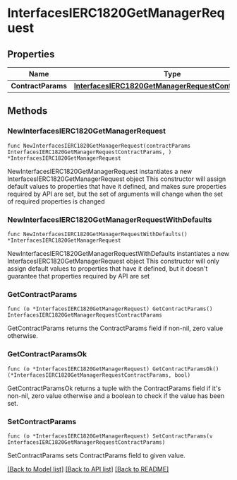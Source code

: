 # InterfacesIERC1820GetManagerRequest

## Properties

Name | Type | Description | Notes
------------ | ------------- | ------------- | -------------
**ContractParams** | [**InterfacesIERC1820GetManagerRequestContractParams**](InterfacesIERC1820GetManagerRequestContractParams.md) |  | 

## Methods

### NewInterfacesIERC1820GetManagerRequest

`func NewInterfacesIERC1820GetManagerRequest(contractParams InterfacesIERC1820GetManagerRequestContractParams, ) *InterfacesIERC1820GetManagerRequest`

NewInterfacesIERC1820GetManagerRequest instantiates a new InterfacesIERC1820GetManagerRequest object
This constructor will assign default values to properties that have it defined,
and makes sure properties required by API are set, but the set of arguments
will change when the set of required properties is changed

### NewInterfacesIERC1820GetManagerRequestWithDefaults

`func NewInterfacesIERC1820GetManagerRequestWithDefaults() *InterfacesIERC1820GetManagerRequest`

NewInterfacesIERC1820GetManagerRequestWithDefaults instantiates a new InterfacesIERC1820GetManagerRequest object
This constructor will only assign default values to properties that have it defined,
but it doesn't guarantee that properties required by API are set

### GetContractParams

`func (o *InterfacesIERC1820GetManagerRequest) GetContractParams() InterfacesIERC1820GetManagerRequestContractParams`

GetContractParams returns the ContractParams field if non-nil, zero value otherwise.

### GetContractParamsOk

`func (o *InterfacesIERC1820GetManagerRequest) GetContractParamsOk() (*InterfacesIERC1820GetManagerRequestContractParams, bool)`

GetContractParamsOk returns a tuple with the ContractParams field if it's non-nil, zero value otherwise
and a boolean to check if the value has been set.

### SetContractParams

`func (o *InterfacesIERC1820GetManagerRequest) SetContractParams(v InterfacesIERC1820GetManagerRequestContractParams)`

SetContractParams sets ContractParams field to given value.



[[Back to Model list]](../README.md#documentation-for-models) [[Back to API list]](../README.md#documentation-for-api-endpoints) [[Back to README]](../README.md)


